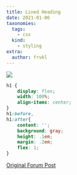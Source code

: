 ```yaml
---
title: Lined Heading
date: 2021-01-06
taxonomies:
  tags:
    - css
  kind:
    - styling
extra:
  author: frvkl
---
```


![](https://forum.obsidian.md/uploads/default/optimized/2X/3/31bfb6c7a099447639685da0dfac6b5c0d2d714a_2_690x58.png)

```css
h1 {
	display: flex;
	width: 100%;
	align-items: center;
}
h1:before,
h1:after{
	content: '';
	background: gray;
	height: .1em;
	margin: .2em;
	flex: 1;
}
```

[Original Forum Post](https://forum.obsidian.md/t/meta-post-common-css-hacks/1978/288)